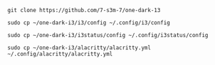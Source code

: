 ```git clone https://github.com/7-s3m-7/one-dark-13```

```sudo cp ~/one-dark-i3/i3/config ~/.config/i3/config```

```sudo cp ~/one-dark-i3/i3status/config ~/.config/i3status/config```

```sudo cp ~/one-dark-i3/alacritty/alacritty.yml ~/.config/alacritty/alacritty.yml```
